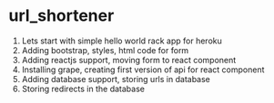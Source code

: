 # url_shortener

1. Lets start with simple hello world rack app for heroku
2. Adding bootstrap, styles, html code for form
3. Adding reactjs support, moving form to react component
4. Installing grape, creating first version of api for react component
5. Adding database support, storing urls in database
6. Storing redirects in the database